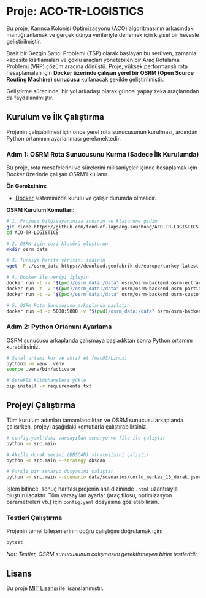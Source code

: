# Proje: ACO-TR-LOGISTICS

Bu proje, Karınca Kolonisi Optimizasyonu (ACO) algoritmasının arkasındaki mantığı anlamak ve gerçek dünya verileriyle denemek için kişisel bir hevesle geliştirilmiştir.

Basit bir Gezgin Satıcı Problemi (TSP) olarak başlayan bu serüven, zamanla kapasite kısıtlamaları ve çoklu araçları yönetebilen bir Araç Rotalama Problemi (VRP) çözüm aracına dönüştü. Proje, yüksek performanslı rota hesaplamaları için **Docker üzerinde çalışan yerel bir OSRM (Open Source Routing Machine) sunucusu** kullanacak şekilde geliştirilmiştir.

Geliştirme sürecinde, bir yol arkadaşı olarak güncel yapay zeka araçlarından da faydalanılmıştır.

## Kurulum ve İlk Çalıştırma

Projenin çalışabilmesi için önce yerel rota sunucusunun kurulması, ardından Python ortamının ayarlanması gerekmektedir.

### Adım 1: OSRM Rota Sunucusunu Kurma (Sadece İlk Kurulumda)

Bu proje, rota mesafelerini ve sürelerini milisaniyeler içinde hesaplamak için Docker üzerinde çalışan OSRM'i kullanır.

**Ön Gereksinim:**
*   [Docker](https://www.docker.com/) sisteminizde kurulu ve çalışır durumda olmalıdır.

**OSRM Kurulum Komutları:**

```bash
# 1. Projeyi bilgisayarınıza indirin ve klasörüne gidin
git clone https://github.com/fond-of-lapsang-souchong/ACO-TR-LOGISTICS.git
cd ACO-TR-LOGISTICS

# 2. OSRM için veri klasörü oluşturun
mkdir osrm_data

# 3. Türkiye harita verisini indirin
wget -P ./osrm_data https://download.geofabrik.de/europe/turkey-latest.osm.pbf

# 4. Docker ile veriyi işleyin
docker run -t -v "$(pwd)/osrm_data:/data" osrm/osrm-backend osrm-extract -p /opt/car.lua /data/turkey-latest.osm.pbf
docker run -t -v "$(pwd)/osrm_data:/data" osrm/osrm-backend osrm-partition /data/turkey-latest.osrm
docker run -t -v "$(pwd)/osrm_data:/data" osrm/osrm-backend osrm-customize /data/turkey-latest.osrm

# 5. OSRM Rota Sunucusunu arkaplanda başlatın
docker run -d -p 5000:5000 -v "$(pwd)/osrm_data:/data" osrm/osrm-backend osrm-routed --algorithm mld --max-table-size 8000 /data/turkey-latest.osrm
```

### Adım 2: Python Ortamını Ayarlama

OSRM sunucusu arkaplanda çalışmaya başladıktan sonra Python ortamını kurabilirsiniz.

```bash
# Sanal ortamı kur ve aktif et (macOS/Linux)
python3 -m venv .venv
source .venv/bin/activate

# Gerekli kütüphaneleri yükle
pip install -r requirements.txt
```

## Projeyi Çalıştırma

Tüm kurulum adımları tamamlandıktan ve OSRM sunucusu arkaplanda çalışırken, projeyi aşağıdaki komutlarla çalıştırabilirsiniz.

```bash
# config.yaml'daki varsayılan senaryo ve filo ile çalıştır
python -m src.main

# Akıllı durak seçimi (DBSCAN) stratejisini çalıştır
python -m src.main --strategy dbscan

# Farklı bir senaryo dosyasını çalıştır
python -m src.main --scenario data/scenarios/corlu_merkez_15_durak.json
```
İşlem bitince, sonuç haritası projenin ana dizininde `.html` uzantısıyla oluşturulacaktır. Tüm varsayılan ayarlar (araç filosu, optimizasyon parametreleri vb.) için `config.yaml` dosyasına göz atabilirsin.

### Testleri Çalıştırma
Projenin temel bileşenlerinin doğru çalıştığını doğrulamak için:
```bash
pytest
```
*Not: Testler, OSRM sunucusunun çalışmasını gerektirmeyen birim testleridir.*

## Lisans
Bu proje [MIT Lisansı](LICENSE) ile lisanslanmıştır.
